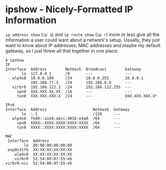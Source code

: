 # ipshow - Nicely-Formatted IP Information

`ip address show` (`ip a`) and `ip route show` (`ip r`) more or less give all
the information a user could want about a network's setup. Usually, they just
want to know about IP addresses, MAC addresses and maybe my default gateway, so
I just threw all that together in one place:

```
$ ipshow
IP
Interface  Address        Netmask  Broadcast        Gateway
       lo  127.0.0.1      /8       ---              ---
   wlp4s0  10.0.0.109     /24      10.0.0.255       10.0.0.1
           192.168.77.3   /24      192.168.0.0      ---
   virbr0  192.168.122.1  /24      192.168.122.255  ---
     vpn0  XXX.XXX.XX.XX  /16      ---              ---
     tun0  XXX.XXX.XXX.X  /24      ---              XXX.XXX.XXX.X*

IPv6
Interface  Address                    Netmask  Gateway
       lo  ::1                        /128     ---
   wlp4s0  fe80::a1e8:aecc:401b:e4a0  /64      ---
     vpn0  XXXX::XXXX:XXXX:XXXX:XXXX  /64      ---
     tun0  XXXX::XXXX:XXXX:XXXX:XXXX  /64      ---

MAC
 Interface  Address
        lo  00:00:00:00:00:00
 enp0s31f6  XX:XX:XX:XX:XX:XX
    wlp4s0  XX:XX:XX:XX:XX:XX
    virbr0  52:54:00:87:55:eb
virbr0-nic  52:54:00:87:55:eb
```
